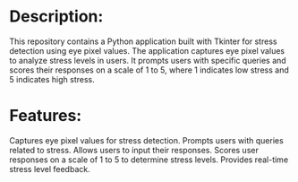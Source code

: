 # Description:

This repository contains a Python application built with Tkinter for stress detection using eye pixel values. The application captures eye pixel values to analyze stress levels in users. It prompts users with specific queries and scores their responses on a scale of 1 to 5, where 1 indicates low stress and 5 indicates high stress.

# Features:

Captures eye pixel values for stress detection.
Prompts users with queries related to stress.
Allows users to input their responses.
Scores user responses on a scale of 1 to 5 to determine stress levels.
Provides real-time stress level feedback.
